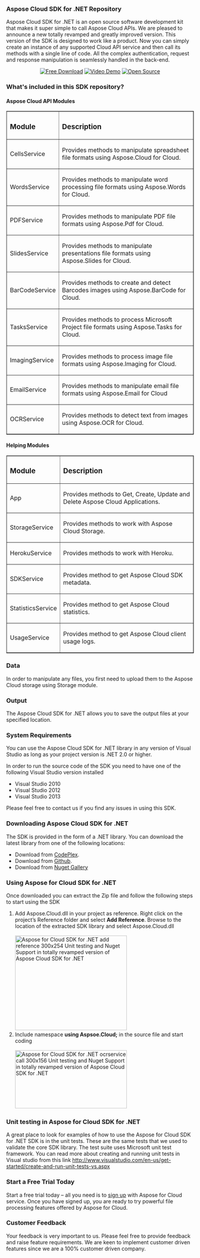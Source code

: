 <div>
<h3>Aspose Cloud SDK for .NET Repository</h3>
<p>Aspose Cloud SDK for .NET is an open source software development kit that makes it super simple to call Aspose Cloud APIs. We are pleased to announce a new totally revamped and greatly improved version. This version of the SDK is designed to work like a product. Now you can simply create an instance of any supported Cloud API service and then call its methods with a single line of code. All the complex authentication, request and response manipulation is seamlessly handled in the back-end.</p>
<p style="text-align: center;"><a title="Free Download - Aspose Cloud SDK for .NET" href="https://asposecloudnet.codeplex.com/releases/view/133155"><img title="Free Download - Aspose Cloud SDK for .NET" src="http://cdn.aspose.com/Images/marketplace/free-download-icon-aspose-mp.png" alt="Free Download" /></a> <a title="Video Demo - Aspose Cloud SDK for .NET" href="https://www.youtube.com/watch?v=1EbUgpte97s"> <img title="Video Demo - DNN Exchange Sync" src="http://cdn.aspose.com/Images/marketplace/video-demo-icon-aspose-mp.png" alt="Video Demo" /></a> <a title="Source Code - Aspose Cloud SDK for .NET" href="https://asposecloudnet.codeplex.com/SourceControl/latest"> <img title="Source Code - Aspose Cloud SDK for .NET" src="http://cdn.aspose.com/Images/marketplace/open-source-icon-aspose-mp.png" alt="Open Source" /></a></p>

  <h3>What's included in this SDK repository?</h3>
<h4>Aspose Cloud API Modules</h4>
<table border="1" cellspacing="0" cellpadding="0" width="631">
<tbody>
<tr>
<td>
<h3>Module</h3></td>
<td>
<h3>Description</h3></td>
</tr>
<tr>
<td>
<p>CellsService</p></td>
<td>
<p>Provides   methods to manipulate spreadsheet file formats using Aspose.Cloud for Cloud.</p></td>
</tr>
<tr>
<td>
<p>WordsService</p></td>
<td>
<p>Provides   methods to manipulate word processing file formats using Aspose.Words for   Cloud.</p></td>
</tr>
<tr>
<td>
<p>PDFService</p></td>
<td>
<p>Provides   methods to manipulate PDF file formats using Aspose.Pdf for Cloud.</p></td>
</tr>
<tr>
<td>
<p>SlidesService</p></td>
<td>
<p>Provides   methods to manipulate presentations file formats using Aspose.Slides for   Cloud.</p></td>
</tr>
<tr>
<td>
<p>BarCodeService</p></td>
<td>
<p>Provides   methods to create and detect Barcodes images using Aspose.BarCode for Cloud.</p></td>
</tr>
<tr>
<td>
<p>TasksService</p></td>
<td>
<p>Provides   methods to process Microsoft Project file formats using Aspose.Tasks for   Cloud.</p></td>
</tr>
<tr>
<td>
<p>ImagingService</p></td>
<td>
<p>Provides   methods to process image file formats using Aspose.Imaging for Cloud.</p></td>
</tr>
<tr>
<td>
<p>EmailService</p></td>
<td>
<p>Provides   methods to manipulate email file formats using Aspose.Email for Cloud</p></td>
</tr>
<tr>
<td>
<p>OCRService</p></td>
<td>
<p>Provides   methods to detect text from images using Aspose.OCR for Cloud.</p></td>
</tr>
</tbody></table>
<h4>Helping Modules</h4>
<table border="1" cellspacing="0" cellpadding="0" width="631">
<tbody>
<tr>
<td>
<h3>Module</h3></td>
<td>
<h3>Description</h3></td>
</tr>
<tr>
<td>
<p>App</p></td>
<td>
<p>Provides   methods to Get, Create, Update and Delete Aspose Cloud Applications.</p></td>
</tr>
<tr>
<td>
<p>StorageService</p></td>
<td>
<p>Provides   methods to work with Aspose Cloud Storage.</p></td>
</tr>
<tr>
<td>
<p>HerokuService</p></td>
<td>
<p>Provides   methods to work with Heroku.</p></td>
</tr>
<tr>
<td>
<p>SDKService</p></td>
<td>
<p>Provides   method to get Aspose Cloud SDK metadata.</p></td>
</tr>
<tr>
<td>
<p>StatisticsService</p></td>
<td>
<p>Provides   method to get Aspose Cloud statistics.</p></td>
</tr>
<tr>
<td>
<p>UsageService</p></td>
<td>
<p>Provides   method to get Aspose Cloud client usage logs.</p></td>
</tr>
</tbody></table>
<h3>Data</h3>
<p>In order to manipulate any files, you first need to upload them to the Aspose Cloud storage using Storage module.</p>
<h3>Output</h3>
<p>The Aspose Cloud SDK for .NET allows you to save the output files at your specified location.</p>

  
  
<h3>System Requirements</h3>
<p>You can use the Aspose Cloud SDK for .NET library in any version of Visual Studio as long as your project version is .NET 2.0 or higher.</p>
<p>In order to run the source code of the SDK you need to have one of the following Visual Studio version installed</p>
<ul>
<li>Visual Studio 2010</li>
<li>Visual Studio 2012</li>
<li>Visual Studio 2013</li>
</ul>
<p>Please feel free to contact us if you find any issues in using this SDK.</p>
<h3>Downloading Aspose Cloud SDK for .NET</h3>
<p>The SDK is provided in the form of a .NET library. You can download the latest library from one of the following locations:</p>
<ul>
<li>Download from <a href="https://asposecloudnet.codeplex.com/releases/view/133155"> CodePlex</a>.</li>
<li>Download from <a href="https://github.com/asposeforcloud/Aspose_Cloud_SDK_For_.NET/releases"> Github</a>.</li>
<li>Download from <a href="https://www.nuget.org/packages/Aspose.Cloud.SDK.NET/"> Nuget Gallery</a></li>
</ul>
<h3>Using Aspose for Cloud SDK for .NET</h3>
<p>Once downloaded you can extract the Zip file and follow the following steps to start using the SDK</p>
<ol>
<li>Add Aspose.Cloud.dll in your project as reference. Right click on the project&rsquo;s Reference folder and select <strong>Add Reference</strong>. Browse to the location of the extracted SDK library and select Aspose.Cloud.dll<br /> <br /> <a href="http://www.aspose.com/blogs/wp-content/uploads/2014/09/Aspose-for-Cloud-SDK-for-.NET-add-reference.png"><img title="Aspose for Cloud SDK for .NET add reference" src="http://www.aspose.com/blogs/wp-content/uploads/2014/09/Aspose-for-Cloud-SDK-for-.NET-add-reference-300x254.png" alt="Aspose for Cloud SDK for .NET add reference 300x254 Unit testing and Nuget Support in totally revamped version of Aspose Cloud SDK for .NET" width="300" height="254" /></a></li>
<li>Include namespace <strong>using Aspsoe.Cloud;</strong> in the source file and start coding<br /> <br /> <a href="http://www.aspose.com/blogs/wp-content/uploads/2014/09/Aspose-for-Cloud-SDK-for-.NET-ocrservice-call.png"><img title="Aspose for Cloud SDK for .NET ocrservice call" src="http://www.aspose.com/blogs/wp-content/uploads/2014/09/Aspose-for-Cloud-SDK-for-.NET-ocrservice-call-300x156.png" alt="Aspose for Cloud SDK for .NET ocrservice call 300x156 Unit testing and Nuget Support in totally revamped version of Aspose Cloud SDK for .NET" width="300" height="156" /></a></li>
</ol>
<h3>Unit testing in Aspose for Cloud SDK for .NET</h3>
<p>A great place to look for examples of how to use the Aspose for Cloud SDK for .NET SDK is in the unit tests. These are the same tests that we used to validate the core SDK library. The test suite uses Microsoft unit test framework. You can read more about creating and running unit tests in Visual studio from this link <a href="http://www.visualstudio.com/en-us/get-started/create-and-run-unit-tests-vs.aspx"> http://www.visualstudio.com/en-us/get-started/create-and-run-unit-tests-vs.aspx</a></p>
<h3>Start a Free Trial Today</h3>
<p>Start a free trial today &ndash; all you need is to <a href="https://cloud.aspose.com/SignUp"> sign up</a> with Aspose for Cloud service. Once you have signed up, you are ready to try powerful file processing features offered by Aspose for Cloud.</p>
<h3>Customer Feedback</h3>
<p>Your feedback is very important to us. Please feel free to provide feedback and raise feature requirements. We are keen to implement customer driven features since we are a 100% customer driven company.</p>
</div>